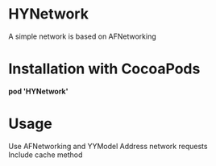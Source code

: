 # HYNetwork
A simple network is based on AFNetworking

# Installation with CocoaPods
**pod 'HYNetwork'**

# Usage
 Use AFNetworking and YYModel Address network requests  
 Include cache method


